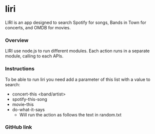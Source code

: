 # liri
LIRI is an app designed to search Spotify for songs, Bands in Town for concerts, and OMDB for movies.

### Overview
LIRI use node.js to run different modules. Each action runs in a separate module, calling to each APIs.

### Instructions

To be able to run liri you need add a parameter of this list with a value to search:

* concert-this <band/artist>
* spotify-this-song <song>
* movie-this <movie>
* do-what-it-says
  - Will run the action as follows the text in random.txt

### GitHub link

